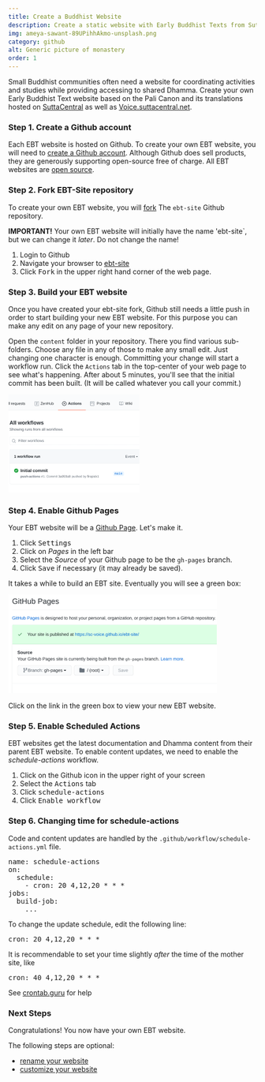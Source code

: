 ```yaml
---
title: Create a Buddhist Website
description: Create a static website with Early Buddhist Texts from SuttaCentral.net
img: ameya-sawant-89UPihhAkmo-unsplash.png
category: github
alt: Generic picture of monastery
order: 1
---
```

Small Buddhist communities often need a website for
coordinating activities and studies while providing
accessing to shared Dhamma.
Create your own Early Buddhist Text website based
on the Pali Canon and its translations hosted on
[SuttaCentral](https://suttacentral.net) 
as well as
[Voice.suttacentral.net](https://voice.suttacentral.net).

### Step 1. Create a Github account
Each EBT website is hosted on Github. To create your own EBT website, you
will need to [create a Github account](https://docs.github.com/en/github/getting-started-with-github/signing-up-for-github). Although Github does sell products,
they are generously supporting open-source free of charge.
All EBT websites are [open source](https://opensource.org/licenses/MIT).

### Step 2. Fork EBT-Site repository
To create your own EBT website, you will 
[fork](https://docs.github.com/en/github/getting-started-with-github/fork-a-repo)
The `ebt-site` Github repository.

**IMPORTANT!** Your own EBT website will initially have the name 'ebt-site`,
but we can change it _later_. Do not change the name!

1. Login to Github
1. Navigate your browser to [ebt-site](https://github.com/ebt-site/ebt-site)
1. Click <kbd>Fork</kbd> in the upper right hand corner of the web page.

### Step 3. Build your EBT website
Once you have created your ebt-site fork, 
Github still needs a little push in order to start building your new EBT website. For this purpose you can make any edit on any page of your new repository.

Open the `content` folder in your repository. There you find various sub-folders. Choose any file in any of those to make any small edit. Just changing one character is enough. Committing your change will start a workflow run. Click the `Actions` tab in the top-center of your web page to see what's happening. After about 5 minutes, you'll see that the initial commit 
has been built. (It will be called whatever you call your commit.)

![Initial Commit](./initial-commit.png)

### Step 4. Enable Github Pages
Your EBT website will be a [Github Page](https://pages.github.com/).
Let's make it.

1. Click <kbd>Settings</kbd>
1. Click on *Pages* in the left bar
1. Select the *Source* of your Github page to be the `gh-pages` branch.
1. Click <kbd>Save</kbd> if necessary (it may already be saved).

It takes a while to build an EBT site. 
Eventually you will see a green box:

![site-published](./site-published.png)

Click on the link in the green box to view your new EBT website.

### Step 5. Enable Scheduled Actions
EBT websites get the latest documentation and Dhamma content
from their parent EBT website.
To enable content updates, we need to enable the _schedule-actions_ workflow.

1. Click on the Github icon in the upper right of your screen
1. Select the <kbd>Actions</kbd> tab
1. Click <kbd>schedule-actions</kbd>
1. Click <kbd>Enable workflow</kbd>

### Step 6. Changing time for schedule-actions
Code and content updates are handled by the `.github/workflow/schedule-actions.yml` file.

<pre>
name: schedule-actions
on: 
  schedule:
    - cron: 20 4,12,20 * * *
jobs:
  build-job:
    ...
</pre>

To change the update schedule, edit the following line:

<pre>
cron: 20 4,12,20 * * *
</pre>

It is recommendable to set your time slightly *after* the time of the mother site, like

<pre>
cron: 40 4,12,20 * * *
</pre>

See [crontab.guru](https://crontab.guru/) for help 

### Next Steps
Congratulations! You now have your own EBT website.

The following steps are optional:

* [rename your website](/author/rename-website)
* [customize your website](/author/customize-website)
